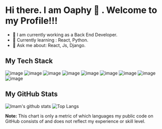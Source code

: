 # Hi there. I am Oaphy 👋 . Welcome to my Profile!!!


- 🔭 I am currently working as a Back End Developer.
- 🌱 Currently learning : React, Python.
- 💬 Ask me about: React, Js, Django.

## My Tech Stack
![image](https://img.shields.io/badge/Python-3776AB?style=for-the-badge&logo=python&logoColor=white)
![image](https://img.shields.io/badge/Flask-000000?style=for-the-badge&logo=flask&logoColor=white)
![image](https://img.shields.io/badge/C-00599C?style=for-the-badge&logo=c&logoColor=white)
![image](https://img.shields.io/badge/Java-ED8B00?style=for-the-badge&logo=java&logoColor=white)
![image](https://img.shields.io/badge/MySQL-00000F?style=for-the-badge&logo=mysql&logoColor=white)
![image](https://img.shields.io/badge/SQLite-07405E?style=for-the-badge&logo=sqlite&logoColor=white)
![image](https://img.shields.io/badge/MongoDB-4EA94B?style=for-the-badge&logo=mongodb&logoColor=white)
![image](https://img.shields.io/badge/Heroku-430098?style=for-the-badge&logo=heroku&logoColor=white)
![image](https://img.shields.io/badge/Windows-0078D6?style=for-the-badge&logo=windows&logoColor=white)



## My GitHub Stats

![Imam's github stats](https://github-readme-stats.vercel.app/api?username=OaphyMasLeap&count_private=true&show_icons=true)
![Top Langs](https://github-readme-stats.vercel.app/api/top-langs/?username=OaphyMasLeap&langs_count=3)


**Note:** This chart is only a metric of which languages my public code on GitHub consists of and does not reflect my
experience or skill level.




